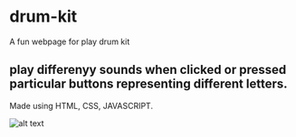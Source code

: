 # drum-kit
A fun webpage for play drum kit 
## play differenyy sounds when clicked or pressed particular buttons representing different letters.

Made using HTML, CSS, JAVASCRIPT.

![alt text](http://url/to/img.png)
